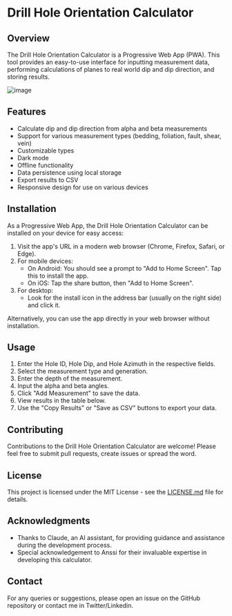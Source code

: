 # Drill Hole Orientation Calculator

## Overview

The Drill Hole Orientation Calculator is a Progressive Web App (PWA). This tool provides an easy-to-use interface for inputting measurement data, performing calculations of planes to real world dip and dip direction, and storing results.

![image](https://github.com/kinnujan/drillhole-calculator/assets/55635375/bbb588bf-0535-4bf6-978b-60bfd8958ab3)

## Features

- Calculate dip and dip direction from alpha and beta measurements
- Support for various measurement types (bedding, foliation, fault, shear, vein)
- Customizable types 
- Dark mode 
- Offline functionality
- Data persistence using local storage
- Export results to CSV
- Responsive design for use on various devices

## Installation

As a Progressive Web App, the Drill Hole Orientation Calculator can be installed on your device for easy access:

1. Visit the app's URL in a modern web browser (Chrome, Firefox, Safari, or Edge).
2. For mobile devices:
   - On Android: You should see a prompt to "Add to Home Screen". Tap this to install the app.
   - On iOS: Tap the share button, then "Add to Home Screen".
3. For desktop:
   - Look for the install icon in the address bar (usually on the right side) and click it.

Alternatively, you can use the app directly in your web browser without installation.

## Usage

1. Enter the Hole ID, Hole Dip, and Hole Azimuth in the respective fields.
2. Select the measurement type and generation.
3. Enter the depth of the measurement.
4. Input the alpha and beta angles.
5. Click "Add Measurement" to save the data.
6. View results in the table below.
7. Use the "Copy Results" or "Save as CSV" buttons to export your data.


## Contributing

Contributions to the Drill Hole Orientation Calculator are welcome! Please feel free to submit pull requests, create issues or spread the word.

## License

This project is licensed under the MIT License - see the [LICENSE.md](LICENSE.md) file for details.

## Acknowledgments

- Thanks to Claude, an AI assistant, for providing guidance and assistance during the development process.
- Special acknowledgement to Anssi for their invaluable expertise in developing this calculator.

## Contact

For any queries or suggestions, please open an issue on the GitHub repository or contact me in Twitter/Linkedin.
